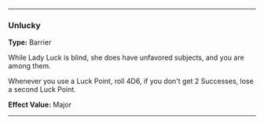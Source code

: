 ___
### Unlucky
__Type:__ Barrier

While Lady Luck is blind, she does have unfavored subjects, and you are among them.

Whenever you use a Luck Point, roll 4D6, if you don't get 2 Successes, lose a second Luck Point.

__Effect Value:__ Major

___
